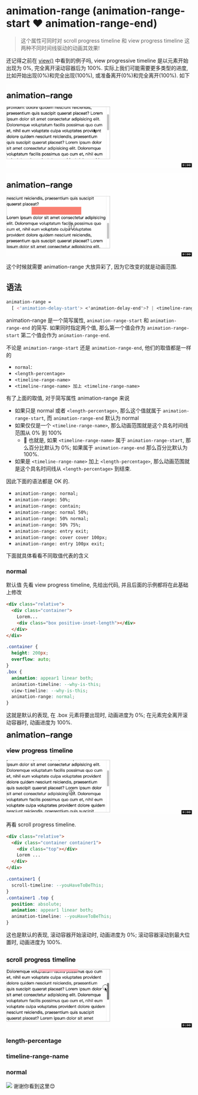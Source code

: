 # animation-range (animation-range-start ❤️ animation-range-end)
> 这个属性可同时对 scroll progress timeline 和 view progress timeline 这两种不同时间线驱动的动画其效果!

还记得之前在 [view()](./49CSS滚动驱动动画view().md) 中看到的例子吗, view progressive timeline 是以元素开始出现为 0%, 完全离开滚动容器后为 100%. 实际上我们可能需要更多类型的进度, 比如开始出现(0%)和完全出现(100%), 或准备离开(0%)和完全离开(100%). 如下

![](../image/animation-range1.gif)

![](../image/animation-range2.gif)

这个时候就需要 animation-range 大放异彩了, 因为它改变的就是动画范围.
## 语法
```css
animation-range = 
  [ <'animation-delay-start'> <'animation-delay-end'>? | <timeline-range-name> ]#  
```

animation-range 是一个简写属性, `animation-range-start` 和 `animation-range-end` 的简写. 如果同时指定两个值, 那么第一个值会作为 `animation-range-start` 第二个值会作为 `animation-range-end`. 

不论是 `animation-range-start` 还是 `animation-range-end`, 他们的取值都是一样的
- `normal`:
- `<length-percentage>`
- `<timeline-range-name>`
- `<timeline-range-name> 加上 <timeline-range-name>`

有了上面的取值, 对于简写属性 animation-range 来说
- 如果只是 normal 或者 `<length-percentage>`, 那么这个值就属于 `animation-range-start`, 而 `animation-range-end` 默认为 normal
- 如果仅仅是一个 `<timeline-range-name>`, 那么动画范围就是这个具名时间线范围从 0% 到 100%
  - 📖 也就是, 如果 `<timeline-range-name>` 属于 `animation-range-start`, 那么百分比默认为 0%; 如果属于 `animation-range-end` 那么百分比默认为 100%.
- 如果是 `<timeline-range-name>` 加上 `<length-percentage>`, 那么动画范围就是这个具名时间线从 `<length-percentage>` 到结束.

因此下面的语法都是 OK 的.
- `animation-range: normal;`
- `animation-range: 50%;`
- `animation-range: contain;`
- `animation-range: normal 50%;`
- `animation-range: 50% normal;`
- `animation-range: 50% 75%;`
- `animation-range: entry exit;`
- `animation-range: cover cover 100px;`
- `animation-range: entry 100px exit;`

下面就具体看看不同取值代表的含义
### normal
默认值
先看 view progress timeline, 先给出代码, 并且后面的示例都将在此基础上修改
```html
<div class="relative">
  <div class="container">
    Lorem...
    <div class="box positive-inset-length"></div>
  </div>
</div>
```
```css
.container {
  height: 200px;
  overflow: auto;
}
.box {
  animation: appear1 linear both;
  animation-timeline: --why-is-this;
  view-timeline: --why-is-this;
  animation-range: normal;
}
```
这就是默认的表现, 在 .box 元素将要出现时, 动画进度为 0%; 在元素完全离开滚动容器时, 动画进度为 100%.

![](../image/animation-range3.gif)

再看 scroll progress timeline.
```html
<div class="relative">
  <div class="container container1">
    <div class="top"></div>
    Lorem ...
  </div>
</div>
```
```css
.container1 {
  scroll-timeline: --youHaveToBeThis;
}
.container1 .top {
  position: absolute;
  animation: appear1 linear both;
  animation-timeline: --youHaveToBeThis;
}
```
这也是默认的表现, 滚动容器开始滚动时, 动画进度为 0%; 滚动容器滚动到最大位置时, 动画进度为 100%.

![](../image/animation-range4.gif)

### length-percentage
### timeline-range-name
### normal

![](../image/)
谢谢你看到这里😊